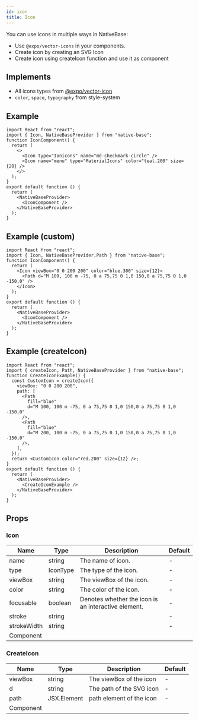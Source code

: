 ```yaml
---
id: icon
title: Icon
---
```


You can use icons in multiple ways in NativeBase:

- Use `@expo/vector-icons` in your components.
- Create icon by creating an SVG Icon
- Create icon using createIcon function and use it as component

## Implements

- All icons types from [@expo/vector-icon](https://github.com/expo/vector-icons)
- `color`, `space`, `typography` from style-system

## Example

```SnackPlayer name=Icon%20Example
import React from "react";
import { Icon, NativeBaseProvider } from "native-base";
function IconComponent() {
  return (
    <>
      <Icon type="Ionicons" name="md-checkmark-circle" />
      <Icon name="menu" type="MaterialIcons" color="teal.200" size={20} />
    </>
  );
}
export default function () {
  return (
    <NativeBaseProvider>
      <IconComponent />
    </NativeBaseProvider>
  );
}
```

## Example (custom)

```SnackPlayer name=Icon%20Example (custom)
import React from "react";
import { Icon, NativeBaseProvider,Path } from "native-base";
function IconComponent() {
  return (
    <Icon viewBox="0 0 200 200" color="blue.300" size={12}>
      <Path d="M 100, 100 m -75, 0 a 75,75 0 1,0 150,0 a 75,75 0 1,0 -150,0" />
    </Icon>
  );
}
export default function () {
  return (
    <NativeBaseProvider>
      <IconComponent />
    </NativeBaseProvider>
  );
}
```

## Example (createIcon)

```SnackPlayer name=Icon%20Example (createIcon)
import React from "react";
import { createIcon, Path, NativeBaseProvider } from "native-base";
function CreateIconExample() {
  const CustomIcon = createIcon({
    viewBox: "0 0 200 200",
    path: [
      <Path
        fill="blue"
        d="M 100, 100 m -75, 0 a 75,75 0 1,0 150,0 a 75,75 0 1,0 -150,0"
      />,
      <Path
        fill="blue"
        d="M 200, 100 m -75, 0 a 75,75 0 1,0 150,0 a 75,75 0 1,0 -150,0"
      />,
    ],
  });
  return <CustomIcon color="red.200" size={12} />;
}
export default function () {
  return (
    <NativeBaseProvider>
      <CreateIconExample />
    </NativeBaseProvider>
  );
}
```

## Props

### Icon

| Name        | Type     | Description                                         | Default |
| ----------- | -------- | --------------------------------------------------- | ------- |
| name        | string   | The name of icon.                                   | -       |
| type        | IconType | The type of the icon.                               | -       |
| viewBox     | string   | The viewBox of the icon.                            | -       |
| color       | string   | The color of the icon.                              | -       |
| focusable   | boolean  | Denotes whether the icon is an interactive element. | -       |
| stroke      | string   |                                                     | -       |
| strokeWidth | string   |                                                     | -       |
| Component   |          |                                                     |         |

### CreateIcon

| Name      | Type        | Description              | Default |
| --------- | ----------- | ------------------------ | ------- |
| viewBox   | string      | The viewBox of the icon  | -       |
| d         | string      | The path of the SVG icon | -       |
| path      | JSX.Element | path element of the icon | -       |
| Component |             |                          |         |
